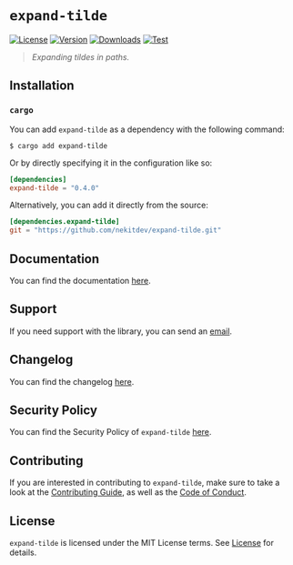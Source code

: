 # `expand-tilde`

[![License][License Badge]][License]
[![Version][Version Badge]][Crate]
[![Downloads][Downloads Badge]][Crate]
[![Test][Test Badge]][Actions]

> *Expanding tildes in paths.*

## Installation

### `cargo`

You can add `expand-tilde` as a dependency with the following command:

```console
$ cargo add expand-tilde
```

Or by directly specifying it in the configuration like so:

```toml
[dependencies]
expand-tilde = "0.4.0"
```

Alternatively, you can add it directly from the source:

```toml
[dependencies.expand-tilde]
git = "https://github.com/nekitdev/expand-tilde.git"
```

## Documentation

You can find the documentation [here][Documentation].

## Support

If you need support with the library, you can send an [email][Email].

## Changelog

You can find the changelog [here][Changelog].

## Security Policy

You can find the Security Policy of `expand-tilde` [here][Security].

## Contributing

If you are interested in contributing to `expand-tilde`, make sure to take a look at the
[Contributing Guide][Contributing Guide], as well as the [Code of Conduct][Code of Conduct].

## License

`expand-tilde` is licensed under the MIT License terms. See [License][License] for details.

[Email]: mailto:support@nekit.dev

[Discord]: https://nekit.dev/chat

[Actions]: https://github.com/nekitdev/expand-tilde/actions

[Changelog]: https://github.com/nekitdev/expand-tilde/blob/main/CHANGELOG.md
[Code of Conduct]: https://github.com/nekitdev/expand-tilde/blob/main/CODE_OF_CONDUCT.md
[Contributing Guide]: https://github.com/nekitdev/expand-tilde/blob/main/CONTRIBUTING.md
[Security]: https://github.com/nekitdev/expand-tilde/blob/main/SECURITY.md

[License]: https://github.com/nekitdev/expand-tilde/blob/main/LICENSE

[Crate]: https://crates.io/crates/expand-tilde
[Documentation]: https://docs.rs/expand-tilde

[License Badge]: https://img.shields.io/crates/l/expand-tilde
[Version Badge]: https://img.shields.io/crates/v/expand-tilde
[Downloads Badge]: https://img.shields.io/crates/dr/expand-tilde
[Test Badge]: https://github.com/nekitdev/expand-tilde/workflows/test/badge.svg
